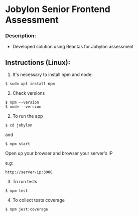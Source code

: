# Jobylon Senior Frontend Assessment

### Description:

- Developed solution using ReactJs for Jobylon assessment

## Instructions (Linux):

1. It's necessary to install npm and node:

```
$ sudo apt install npm
```

2. Check versions

```
$ npm --version
$ node --version
```

2. To run the app

```
$ cd jobylon
```

and

```
$ npm start
```

Open up your browser and browser your server's IP


e.g: 
```
http://server-ip:3000
```

3. To run tests

```
$ npm test
```

4. To collect tests coverage

```
$ npm jest:coverage
```
